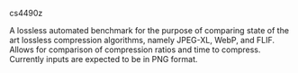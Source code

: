 cs4490z

A lossless automated benchmark for the purpose of comparing state of the art lossless compression algorithms, namely JPEG-XL, WebP, and FLIF. Allows for comparison of compression ratios and time to compress. Currently inputs are expected to be in PNG format.